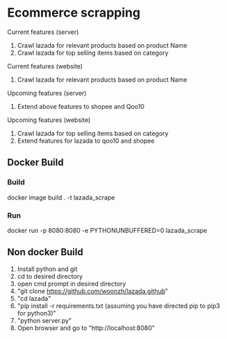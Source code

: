 # Ecommerce scrapping

Current features (server)
1. Crawl lazada for relevant products based on product Name
2. Crawl lazada for top selling items based on category

Current features (website)
1. Crawl lazada for relevant products based on product Name

Upcoming features (server)
1. Extend above features to shopee and Qoo10

Upcoming features (website)
1. Crawl lazada for top selling items based on category
2. Extend features for lazada to qoo10 and shopee

## Docker Build
### Build
docker image build . -t lazada_scrape

### Run
docker run -p 8080:8080 -e PYTHONUNBUFFERED=0 lazada_scrape

## Non docker Build
1. Install python and git
2. cd to desired directory
3. open cmd prompt in desired directory
4. "git clone https://github.com/woonzh/lazada.github"
5. "cd lazada"
6. "pip install -r requirements.txt (assuming you have directed pip to pip3 for python3)"
7. "python server.py"
8. Open browser and go to "http://localhost:8080"
